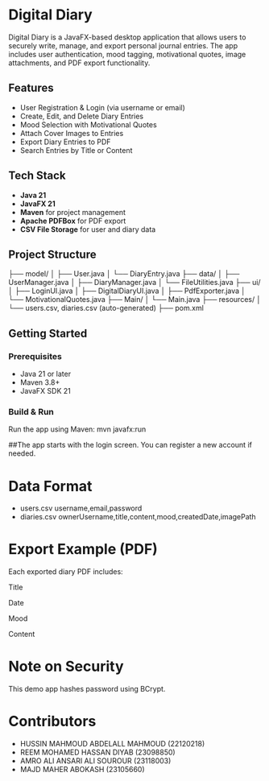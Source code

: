 

#  Digital Diary 

Digital Diary is a JavaFX-based desktop application that allows users to securely write, manage, and export personal journal entries.
The app includes user authentication, mood tagging, motivational quotes, image attachments, and PDF export functionality.

##  Features

-  User Registration & Login (via username or email)
-  Create, Edit, and Delete Diary Entries
-  Mood Selection with Motivational Quotes
-  Attach Cover Images to Entries
-  Export Diary Entries to PDF
-  Search Entries by Title or Content

## Tech Stack

- **Java 21**
- **JavaFX 21**
- **Maven** for project management
- **Apache PDFBox** for PDF export
- **CSV File Storage** for user and diary data

## Project Structure

├── model/
│ ├── User.java
│ └── DiaryEntry.java
├── data/
│ ├── UserManager.java
│ ├── DiaryManager.java
│ └── FileUtilities.java
├── ui/
│ ├── LoginUI.java
│ ├── DigitalDiaryUI.java
│ ├── PdfExporter.java
│ └── MotivationalQuotes.java
├── Main/
│ └── Main.java
├── resources/
│ └── users.csv, diaries.csv (auto-generated)
├── pom.xml

##  Getting Started

### Prerequisites

- Java 21 or later
- Maven 3.8+
- JavaFX SDK 21

### Build & Run

Run the app using Maven:
mvn javafx:run



##The app starts with the login screen. You can register a new account if needed.



# Data Format
- users.csv
username,email,password
- diaries.csv
ownerUsername,title,content,mood,createdDate,imagePath



# Export Example (PDF)
Each exported diary PDF includes:

Title

Date

Mood

Content

# Note on Security
This demo app hashes password using BCrypt.

# Contributors
-  HUSSIN MAHMOUD ABDELALL MAHMOUD (22120218)
-  REEM MOHAMED HASSAN DIYAB (23098850)
-  AMRO ALI ANSARI ALI SOUROUR (23118003)
-  MAJD MAHER ABOKASH (23105660)
